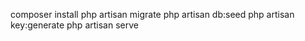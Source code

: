 composer install
php artisan migrate
php artisan db:seed
php artisan key:generate
php artisan serve
